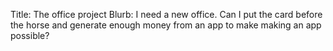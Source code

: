 Title: The office project
Blurb: I need a new office. Can I put the card before the horse and generate enough money from an app to make making an app possible?
